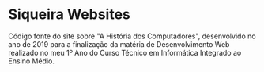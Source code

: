 # Siqueira Websites
Código fonte do site sobre "A História dos Computadores", desenvolvido no ano de 2019 para a finalização da matéria de Desenvolvimento Web realizado no meu 1º Ano do Curso Técnico em Informática Integrado ao Ensino Médio.


